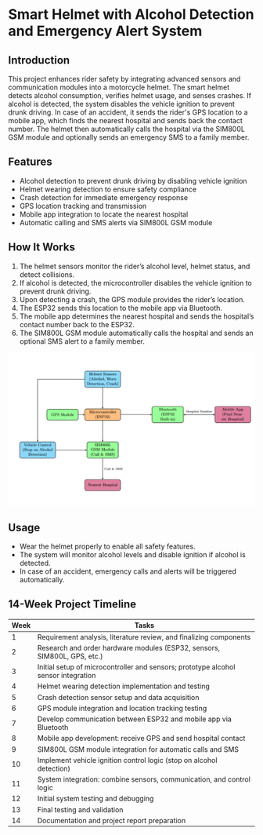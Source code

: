 # Smart Helmet with Alcohol Detection and Emergency Alert System

## Introduction
This project enhances rider safety by integrating advanced sensors and communication modules into a motorcycle helmet. The smart helmet detects alcohol consumption, verifies helmet usage, and senses crashes. If alcohol is detected, the system disables the vehicle ignition to prevent drunk driving. In case of an accident, it sends the rider's GPS location to a mobile app, which finds the nearest hospital and sends back the contact number. The helmet then automatically calls the hospital via the SIM800L GSM module and optionally sends an emergency SMS to a family member.

## Features
- Alcohol detection to prevent drunk driving by disabling vehicle ignition
- Helmet wearing detection to ensure safety compliance
- Crash detection for immediate emergency response
- GPS location tracking and transmission
- Mobile app integration to locate the nearest hospital
- Automatic calling and SMS alerts via SIM800L GSM module

## How It Works
1. The helmet sensors monitor the rider’s alcohol level, helmet status, and detect collisions.
2. If alcohol is detected, the microcontroller disables the vehicle ignition to prevent drunk driving.
3. Upon detecting a crash, the GPS module provides the rider’s location.
4. The ESP32 sends this location to the mobile app via Bluetooth.
5. The mobile app determines the nearest hospital and sends the hospital’s contact number back to the ESP32.
6. The SIM800L GSM module automatically calls the hospital and sends an optional SMS alert to a family member.

![System Block Diagram](images/block-diagram.png)

## Usage
- Wear the helmet properly to enable all safety features.
- The system will monitor alcohol levels and disable ignition if alcohol is detected.
- In case of an accident, emergency calls and alerts will be triggered automatically.

## 14-Week Project Timeline

| Week | Tasks                                                                                   |
|-------|-----------------------------------------------------------------------------------------|
| 1     | Requirement analysis, literature review, and finalizing components                      |
| 2     | Research and order hardware modules (ESP32, sensors, SIM800L, GPS, etc.)                |
| 3     | Initial setup of microcontroller and sensors; prototype alcohol sensor integration     |
| 4     | Helmet wearing detection implementation and testing                                    |
| 5     | Crash detection sensor setup and data acquisition                                      |
| 6     | GPS module integration and location tracking testing                                  |
| 7     | Develop communication between ESP32 and mobile app via Bluetooth                       |
| 8     | Mobile app development: receive GPS and send hospital contact                          |
| 9     | SIM800L GSM module integration for automatic calls and SMS                            |
| 10    | Implement vehicle ignition control logic (stop on alcohol detection)                   |
| 11    | System integration: combine sensors, communication, and control logic                  |
| 12    | Initial system testing and debugging                                                  |
| 13    | Final testing and validation                                                          |
| 14    | Documentation and project report preparation                                          |
